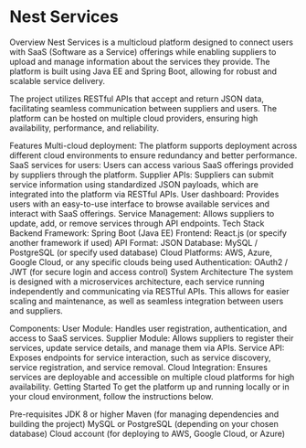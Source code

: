 # Nest Services
Overview
Nest Services is a multicloud platform designed to connect users with SaaS (Software as a Service) offerings while enabling suppliers to upload and manage information about the services they provide. The platform is built using Java EE and Spring Boot, allowing for robust and scalable service delivery.

The project utilizes RESTful APIs that accept and return JSON data, facilitating seamless communication between suppliers and users. The platform can be hosted on multiple cloud providers, ensuring high availability, performance, and reliability.

Features
Multi-cloud deployment: The platform supports deployment across different cloud environments to ensure redundancy and better performance.
SaaS services for users: Users can access various SaaS offerings provided by suppliers through the platform.
Supplier APIs: Suppliers can submit service information using standardized JSON payloads, which are integrated into the platform via RESTful APIs.
User dashboard: Provides users with an easy-to-use interface to browse available services and interact with SaaS offerings.
Service Management: Allows suppliers to update, add, or remove services through API endpoints.
Tech Stack
Backend Framework: Spring Boot (Java EE)
Frontend: React.js (or specify another framework if used)
API Format: JSON
Database: MySQL / PostgreSQL (or specify used database)
Cloud Platforms: AWS, Azure, Google Cloud, or any specific clouds being used
Authentication: OAuth2 / JWT (for secure login and access control)
System Architecture
The system is designed with a microservices architecture, each service running independently and communicating via RESTful APIs. This allows for easier scaling and maintenance, as well as seamless integration between users and suppliers.

Components:
User Module: Handles user registration, authentication, and access to SaaS services.
Supplier Module: Allows suppliers to register their services, update service details, and manage them via APIs.
Service API: Exposes endpoints for service interaction, such as service discovery, service registration, and service removal.
Cloud Integration: Ensures services are deployable and accessible on multiple cloud platforms for high availability.
Getting Started
To get the platform up and running locally or in your cloud environment, follow the instructions below.

Pre-requisites
JDK 8 or higher
Maven (for managing dependencies and building the project)
MySQL or PostgreSQL (depending on your chosen database)
Cloud account (for deploying to AWS, Google Cloud, or Azure)
